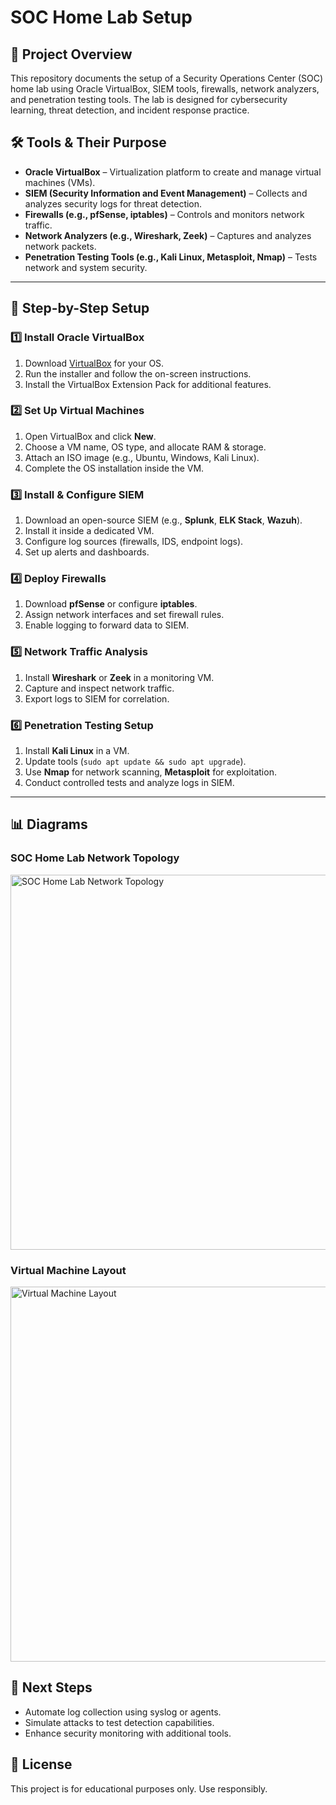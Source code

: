 # SOC Home Lab Setup

## 📌 Project Overview
This repository documents the setup of a Security Operations Center (SOC) home lab using Oracle VirtualBox, SIEM tools, firewalls, network analyzers, and penetration testing tools. The lab is designed for cybersecurity learning, threat detection, and incident response practice.

## 🛠 Tools & Their Purpose
- **Oracle VirtualBox** – Virtualization platform to create and manage virtual machines (VMs).
- **SIEM (Security Information and Event Management)** – Collects and analyzes security logs for threat detection.
- **Firewalls (e.g., pfSense, iptables)** – Controls and monitors network traffic.
- **Network Analyzers (e.g., Wireshark, Zeek)** – Captures and analyzes network packets.
- **Penetration Testing Tools (e.g., Kali Linux, Metasploit, Nmap)** – Tests network and system security.

---

## 🔧 Step-by-Step Setup

### 1️⃣ Install Oracle VirtualBox
1. Download [VirtualBox](https://www.virtualbox.org/) for your OS.
2. Run the installer and follow the on-screen instructions.
3. Install the VirtualBox Extension Pack for additional features.

### 2️⃣ Set Up Virtual Machines
1. Open VirtualBox and click **New**.
2. Choose a VM name, OS type, and allocate RAM & storage.
3. Attach an ISO image (e.g., Ubuntu, Windows, Kali Linux).
4. Complete the OS installation inside the VM.

### 3️⃣ Install & Configure SIEM
1. Download an open-source SIEM (e.g., **Splunk**, **ELK Stack**, **Wazuh**).
2. Install it inside a dedicated VM.
3. Configure log sources (firewalls, IDS, endpoint logs).
4. Set up alerts and dashboards.

### 4️⃣ Deploy Firewalls
1. Download **pfSense** or configure **iptables**.
2. Assign network interfaces and set firewall rules.
3. Enable logging to forward data to SIEM.

### 5️⃣ Network Traffic Analysis
1. Install **Wireshark** or **Zeek** in a monitoring VM.
2. Capture and inspect network traffic.
3. Export logs to SIEM for correlation.

### 6️⃣ Penetration Testing Setup
1. Install **Kali Linux** in a VM.
2. Update tools (`sudo apt update && sudo apt upgrade`).
3. Use **Nmap** for network scanning, **Metasploit** for exploitation.
4. Conduct controlled tests and analyze logs in SIEM.

---

## 📊 Diagrams
### SOC Home Lab Network Topology
<img src="images/soc_network_topology.png" alt="SOC Home Lab Network Topology" width="600"/>

### Virtual Machine Layout
<img src="images/virtual_machine_layout.png" alt="Virtual Machine Layout" width="600"/>


## 🚀 Next Steps
- Automate log collection using syslog or agents.
- Simulate attacks to test detection capabilities.
- Enhance security monitoring with additional tools.

## 📜 License
This project is for educational purposes only. Use responsibly.



